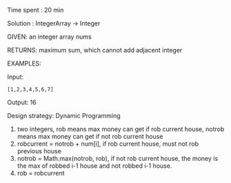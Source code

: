 Time spent : 20 min

Solution : IntegerArray -> Integer

GIVEN: an integer array nums

RETURNS: maximum sum, which cannot add adjacent integer

EXAMPLES:

Input: 

```
[1,2,3,4,5,6,7]
```

Output: 16

Design strategy: Dynamic Programming



1. two integers, rob means max money can get if rob current house, notrob means max money can get if not rob current house
2. robcurrent = notrob + num[i], if rob current house, must not rob previous house
3. notrob = Math.max(notrob, rob), if not rob current house, the money is the max of robbed i-1 house and not robbed i-1 house.
4. rob = robcurrent
